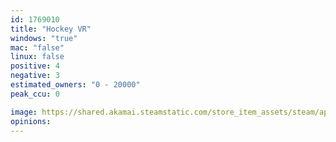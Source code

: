 ```yaml
---
id: 1769010
title: "Hockey VR"
windows: "true"
mac: "false"
linux: false
positive: 4
negative: 3
estimated_owners: "0 - 20000"
peak_ccu: 0

image: https://shared.akamai.steamstatic.com/store_item_assets/steam/apps/1769010/header.jpg?t=1641588402
opinions:
---
```

